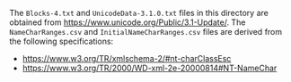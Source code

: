 The `Blocks-4.txt` and `UnicodeData-3.1.0.txt` files in this directory are obtained from https://www.unicode.org/Public/3.1-Update/.
The `NameCharRanges.csv` and `InitialNameCharRanges.csv` files are derived from the following specifications:
* https://www.w3.org/TR/xmlschema-2/#nt-charClassEsc
* https://www.w3.org/TR/2000/WD-xml-2e-20000814#NT-NameChar
